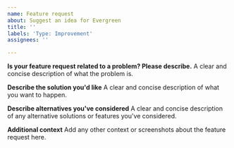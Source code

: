 ```yaml
---
name: Feature request
about: Suggest an idea for Evergreen
title: ''
labels: 'Type: Improvement'
assignees: ''

---
```


<!---

Hello! And thanks for contributing to Evergreen 🎉

Before opening your feature request, make sure you've:
- [ ] read the [Code of Conduct](https://github.com/segmentio/evergreen/blob/master/.github/CODE_OF_CONDUCT.md).
- [ ] searched for similar issues or pull requests to avoid opening duplicates

Unfortunately, if we do not have enough information or the feature doesn't align with our roadmap, we might respectfully thank you for your time and close the issue.
--->

**Is your feature request related to a problem? Please describe.**
A clear and concise description of what the problem is.

**Describe the solution you'd like**
A clear and concise description of what you want to happen.

**Describe alternatives you've considered**
A clear and concise description of any alternative solutions or features you've considered.

**Additional context**
Add any other context or screenshots about the feature request here.
